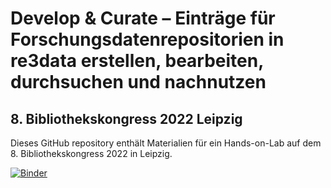 # Develop & Curate – Einträge für Forschungsdatenrepositorien in re3data erstellen, bearbeiten, durchsuchen und nachnutzen
## 8. Bibliothekskongress 2022 Leipzig
Dieses GitHub repository enthält Materialien für ein Hands-on-Lab auf dem 8. Bibliothekskongress 2022 in Leipzig.

[![Binder](https://mybinder.org/badge_logo.svg)](https://mybinder.org/v2/gh/dorothearrr/re3data_demo_Bibliothekskongress_2022/HEAD)
